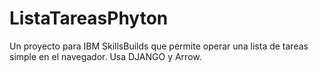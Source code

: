 # ListaTareasPhyton
Un proyecto para IBM SkillsBuilds que permite operar una lista de tareas simple en el navegador. Usa DJANGO y Arrow.
